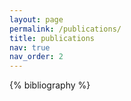 ```yaml
---
layout: page
permalink: /publications/
title: publications
nav: true
nav_order: 2
---
```


<!-- _pages/publications.md -->
<div class="publications">

{% bibliography %}

</div>
